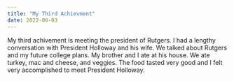 ```yaml
---
title: "My Third Achievment"
date: 2022-06-03
---
```

My third achivement is meeting the president of Rutgers. I had a lengthy conversation with President Holloway and his wife. We talked about Rutgers and my future college plans. My brother and I ate at his house. We ate turkey, mac and cheese, and veggies. The food tasted very good and I felt very accomplished to meet President Holloway. 
